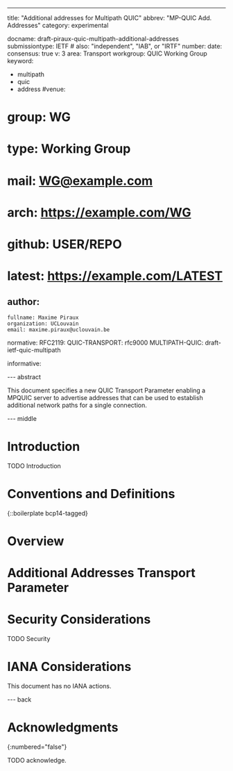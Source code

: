 ---
title: "Additional addresses for Multipath QUIC"
abbrev: "MP-QUIC Add. Addresses"
category: experimental

docname: draft-piraux-quic-multipath-additional-addresses
submissiontype: IETF  # also: "independent", "IAB", or "IRTF"
number:
date:
consensus: true
v: 3
area: Transport
workgroup: QUIC Working Group
keyword:
 - multipath
 - quic
 - address
#venue:
#  group: WG
#  type: Working Group
#  mail: WG@example.com
#  arch: https://example.com/WG
#  github: USER/REPO
#  latest: https://example.com/LATEST

author:
 -
    fullname: Maxime Piraux
    organization: UCLouvain
    email: maxime.piraux@uclouvain.be

normative:
  RFC2119:
  QUIC-TRANSPORT: rfc9000
  MULTIPATH-QUIC: draft-ietf-quic-multipath

informative:


--- abstract

This document specifies a new QUIC Transport Parameter enabling a MPQUIC server
to advertise addresses that can be used to establish additional network paths for a single connection.

--- middle

# Introduction

TODO Introduction

# Conventions and Definitions

{::boilerplate bcp14-tagged}

# Overview

# Additional Addresses Transport Parameter

# Security Considerations

TODO Security


# IANA Considerations

This document has no IANA actions.


--- back

# Acknowledgments
{:numbered="false"}

TODO acknowledge.

